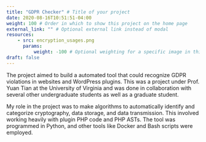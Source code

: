 ```yaml
---
title: "GDPR Checker" # Title of your project
date: 2020-08-16T10:51:51-04:00
weight: 100 # Order in which to show this project on the home page
external_link: "" # Optional external link instead of modal
resources:
    - src: encryption_usages.png
      params:
          weight: -100 # Optional weighting for a specific image in this project folder
draft: false
---
```


The project aimed to build a automated tool that could recognize GDPR violations in websites and WordPress plugins. This was a project under Prof. Yuan Tian at the University of Virginia and was done in collaboration with several other undergraduate students as well as a graduate student.

My role in the project was to make algorithms to automatically identify and categorize cryptography, data storage, and data transmission. This involved working heavily with plugin PHP code and PHP ASTs. The tool was programmed in Python, and other tools like Docker and Bash scripts were employed.
